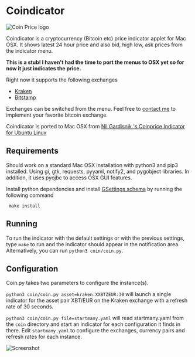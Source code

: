 # Coindicator

![Coin Price logo](https://raw.github.com/nilgradisnik/coinprice-indicator/master/resources/logo_124px.png)

Coindicator is a cryptocurrency (Bitcoin etc) price indicator applet for Mac OSX. It shows latest 24 hour price and also bid, high low, ask prices from the indicator menu.

**This is a stub! I haven't had the time to port the menus to OSX yet so for now it just indicates the price.**

Right now it supports the following exchanges

* [Kraken](https://www.kraken.com)
* [Bitstamp](https://www.bitstamp.net)

Exchanges can be switched from the menu. Feel free to [contact me](mailto:sander.vandemoortel@gmail.com) to implement your favorite bitcoin exchange.

Coindicator is ported to Mac OSX from [Nil Gardisnik
's Coinprice Indicator for Ubuntu Linux](https://github.com/nilgradisnik/coinprice-indicator)

## Requirements
Should work on a standard Mac OSX installation with python3 and pip3 installed. Using gi, gtk, requests, pyyaml, notify2, and pygobject libraries. In addition, it uses pyojbc to access OSX GUI features.

Install python dependencies and install [GSettings schema](https://developer.gnome.org/gio/2.32/glib-compile-schemas.html) by running the following command
```
 make install
```

## Running
To run the indicator with the default settings or with the previous settings, type `make` to run and the indicator should appear in the notification area. Alternatively, you can run `python3 coin/coin.py`.

## Configuration
Coin.py takes two parameters to configure the instance(s).

`python3 coin/coin.py asset=kraken:XXBTZEUR:30` will launch a single indicator for the asset pair XBT/EUR on the Kraken exchange with a refresh rate of 30 seconds.

`python3 coin/coin.py file=startmany.yaml` will read startmany.yaml from the `coin` directory and start an indicator for each configuration it finds in there. Edit `startmany.yaml` to configure the exchanges, currency pairs and refresh rates for each instance.

![Screenshot](https://raw.githubusercontent.com/nilgradisnik/coinprice-indicator/master/resources/screenshot.png)
